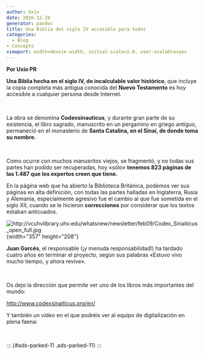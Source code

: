 ```yaml
---
author: Uxío
date: 2016-12-28
generator: pandoc
title: Una Biblia del siglo IV accesible para todos
categories:
  - Blog
- Concepto
viewport: width=device-width, initial-scale=1.0, user-scalable=yes
---
```




**Por Uxío PR**

**Una Biblia hecha en el siglo IV, de incalculable valor histórico**,
que incluye la copia completa más antigua conocida del **Nuevo
Testamento** es hoy accesible a cualquier persona desde Internet.

 

La obra se denomina **Codexsinauticus**, y durante gran parte de su
existencia, el libro sagrado, manuscrito en un pergamino en griego
antiguo, permaneció en el monasterio de **Santa Catalina, en el Sinaí,
de donde toma su nombre.**

 

Como ocurre con muchos manusritos viejos, se fragmentó, y no todas sus
partes han podido ser recuperadas, hoy «sólo» **tenemos 823 páginas de
las 1.487 que los expertos creen que tiene.**

En la página web que ha abierto la Biblioteca Británica, podemos ver sus
páginas en alta definición, con todas las partes halladas en Inglaterra,
Rusia y Alemania, especialmente agresivo fue el cambio al que fue
sometida en el siglo XII, cuando se le hicieron **correcciones** por
considerar que los textos estaban anticuados.

![](http://vcuhvlibrary.uhv.edu/whatsnew/newsletter/feb09/Codex_Sinaiticus_open_full.jpg?v=1259878943293 "http://vcuhvlibrary.uhv.edu/whatsnew/newsletter/feb09/Codex_Sinaiticus_open_full.jpg"){width="357"
height="208"}

**Juan Garcés**, el responsable (¡y menuda responsabilidad!) ha tardado
cuatro años en terminar el proyecto, según sus palabras «Estuvo vivo
mucho tiempo, y ahora revive».

 

Os dejo la dirección que permite ver uno de los libros más importantes
del mundo:

<http://www.codexsinaiticus.org/en/>

Y también un vídeo en el que podréis ver al equipo de digitalización en
plena faena:

 

::: {#ads-parked-11 .ads-parked-11}
:::

